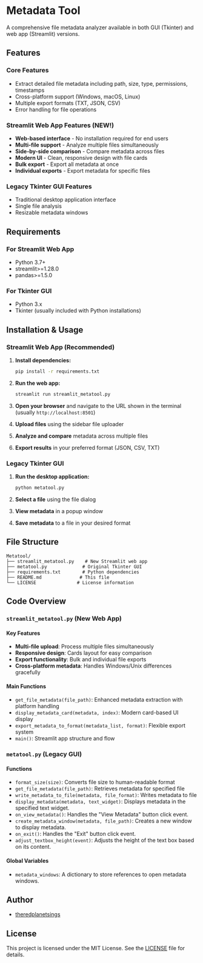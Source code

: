 # Metadata Tool

A comprehensive file metadata analyzer available in both GUI (Tkinter) and web app (Streamlit) versions.

## Features

### Core Features
- Extract detailed file metadata including path, size, type, permissions, timestamps
- Cross-platform support (Windows, macOS, Linux)
- Multiple export formats (TXT, JSON, CSV)
- Error handling for file operations

### Streamlit Web App Features (NEW!)
- **Web-based interface** - No installation required for end users
- **Multi-file support** - Analyze multiple files simultaneously
- **Side-by-side comparison** - Compare metadata across files
- **Modern UI** - Clean, responsive design with file cards
- **Bulk export** - Export all metadata at once
- **Individual exports** - Export metadata for specific files

### Legacy Tkinter GUI Features
- Traditional desktop application interface
- Single file analysis
- Resizable metadata windows

## Requirements

### For Streamlit Web App
- Python 3.7+
- streamlit>=1.28.0
- pandas>=1.5.0

### For Tkinter GUI
- Python 3.x
- Tkinter (usually included with Python installations)

## Installation & Usage

### Streamlit Web App (Recommended)

1. **Install dependencies:**
   ```bash
   pip install -r requirements.txt
   ```

2. **Run the web app:**
   ```bash
   streamlit run streamlit_metatool.py
   ```

3. **Open your browser** and navigate to the URL shown in the terminal (usually `http://localhost:8501`)

4. **Upload files** using the sidebar file uploader

5. **Analyze and compare** metadata across multiple files

6. **Export results** in your preferred format (JSON, CSV, TXT)

### Legacy Tkinter GUI

1. **Run the desktop application:**
   ```bash
   python metatool.py
   ```

2. **Select a file** using the file dialog

3. **View metadata** in a popup window

4. **Save metadata** to a file in your desired format

## File Structure

```
Metatool/
├── streamlit_metatool.py    # New Streamlit web app
├── metatool.py             # Original Tkinter GUI
├── requirements.txt        # Python dependencies
├── README.md              # This file
└── LICENSE               # License information
```

## Code Overview

### `streamlit_metatool.py` (New Web App)

#### Key Features
- **Multi-file upload**: Process multiple files simultaneously
- **Responsive design**: Cards layout for easy comparison
- **Export functionality**: Bulk and individual file exports
- **Cross-platform metadata**: Handles Windows/Unix differences gracefully

#### Main Functions
- `get_file_metadata(file_path)`: Enhanced metadata extraction with platform handling
- `display_metadata_card(metadata, index)`: Modern card-based UI display
- `export_metadata_to_format(metadata_list, format)`: Flexible export system
- `main()`: Streamlit app structure and flow

### `metatool.py` (Legacy GUI)

#### Functions
- `format_size(size)`: Converts file size to human-readable format
- `get_file_metadata(file_path)`: Retrieves metadata for specified file
- `write_metadata_to_file(metadata, file_format)`: Writes metadata to file
- `display_metadata(metadata, text_widget)`: Displays metadata in the specified text widget.
- `on_view_metadata()`: Handles the "View Metadata" button click event.
- `create_metadata_window(metadata, file_path)`: Creates a new window to display metadata.
- `on_exit()`: Handles the "Exit" button click event.
- `adjust_textbox_height(event)`: Adjusts the height of the text box based on its content.

#### Global Variables

- `metadata_windows`: A dictionary to store references to open metadata windows.

## Author

- [theredplanetsings](https://github.com/theredplanetsings)

## License

This project is licensed under the MIT License. See the [LICENSE](LICENSE) file for details.
